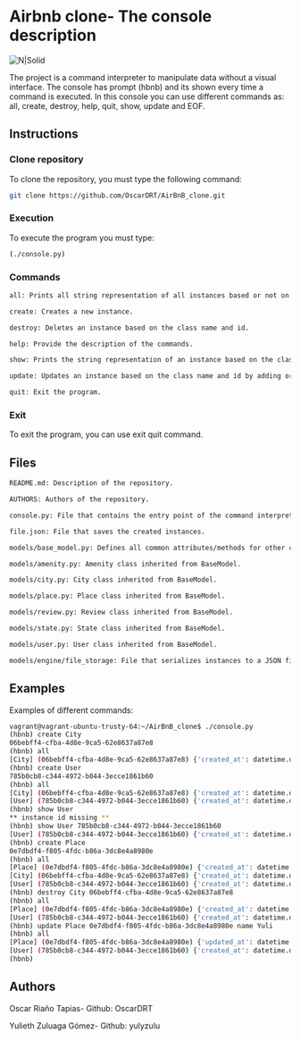 # Airbnb clone- The console description

![N|Solid](https://ibb.co/ng6KLxw)

The project is a command interpreter to manipulate data without a visual interface. The console has prompt (hbnb) and its shown every time a command is executed. In this console you can use different commands as: all, create, destroy, help, quit, show, update and EOF.

## Instructions

### Clone repository
To clone the repository, you must type the following command:
```bash
git clone https://github.com/OscarDRT/AirBnB_clone.git
```
### Execution

To execute the program you must type:
```bash
(./console.py)
```
### Commands

```bash
all: Prints all string representation of all instances based or not on the class name.

create: Creates a new instance.

destroy: Deletes an instance based on the class name and id.

help: Provide the description of the commands.

show: Prints the string representation of an instance based on the class name and id.

update: Updates an instance based on the class name and id by adding or updating attribute.

quit: Exit the program.
```

### Exit
To exit the program, you can use exit quit command.

## Files

```bash
README.md: Description of the repository.

AUTHORS: Authors of the repository.

console.py: File that contains the entry point of the command interpreter.

file.json: File that saves the created instances.

models/base_model.py: Defines all common attributes/methods for other classes.

models/amenity.py: Amenity class inherited from BaseModel.

models/city.py: City class inherited from BaseModel.

models/place.py: Place class inherited from BaseModel.

models/review.py: Review class inherited from BaseModel.

models/state.py: State class inherited from BaseModel.

models/user.py: User class inherited from BaseModel.

models/engine/file_storage: File that serializes instances to a JSON file and deserializes JSON file to instances.

```
## Examples
Examples of different commands:

```bash
vagrant@vagrant-ubuntu-trusty-64:~/AirBnB_clone$ ./console.py
(hbnb) create City
06bebff4-cfba-4d8e-9ca5-62e8637a87e8
(hbnb) all
[City] (06bebff4-cfba-4d8e-9ca5-62e8637a87e8) {'created_at': datetime.datetime(2020, 2, 19, 17, 41, 18, 907065), 'updated_at': datetime.datetime(2020, 2, 19, 17, 41, 18, 907135), 'id': '06bebff4-cfba-4d8e-9ca5-62e8637a87e8'}
(hbnb) create User
785b0cb8-c344-4972-b044-3ecce1861b60
(hbnb) all
[City] (06bebff4-cfba-4d8e-9ca5-62e8637a87e8) {'created_at': datetime.datetime(2020, 2, 19, 17, 41, 18, 907065), 'updated_at': datetime.datetime(2020, 2, 19, 17, 41, 18, 907135), 'id': '06bebff4-cfba-4d8e-9ca5-62e8637a87e8'}
[User] (785b0cb8-c344-4972-b044-3ecce1861b60) {'created_at': datetime.datetime(2020, 2, 19, 17, 41, 47, 165330), 'updated_at': datetime.datetime(2020, 2, 19, 17, 41, 47, 165392), 'id': '785b0cb8-c344-4972-b044-3ecce1861b60'}
(hbnb) show User
** instance id missing **
(hbnb) show User 785b0cb8-c344-4972-b044-3ecce1861b60
[User] (785b0cb8-c344-4972-b044-3ecce1861b60) {'created_at': datetime.datetime(2020, 2, 19, 17, 41, 47, 165330), 'updated_at': datetime.datetime(2020, 2, 19, 17, 41, 47, 165392), 'id': '785b0cb8-c344-4972-b044-3ecce1861b60'}
(hbnb) create Place
0e7dbdf4-f805-4fdc-b86a-3dc8e4a8980e
(hbnb) all
[Place] (0e7dbdf4-f805-4fdc-b86a-3dc8e4a8980e) {'created_at': datetime.datetime(2020, 2, 19, 17, 43, 15, 522640), 'updated_at': datetime.datetime(2020, 2, 19, 17, 43, 15, 522736), 'id': '0e7dbdf4-f805-4fdc-b86a-3dc8e4a8980e'}
[City] (06bebff4-cfba-4d8e-9ca5-62e8637a87e8) {'created_at': datetime.datetime(2020, 2, 19, 17, 41, 18, 907065), 'updated_at': datetime.datetime(2020, 2, 19, 17, 41, 18, 907135), 'id': '06bebff4-cfba-4d8e-9ca5-62e8637a87e8'}
[User] (785b0cb8-c344-4972-b044-3ecce1861b60) {'created_at': datetime.datetime(2020, 2, 19, 17, 41, 47, 165330), 'updated_at': datetime.datetime(2020, 2, 19, 17, 41, 47, 165392), 'id': '785b0cb8-c344-4972-b044-3ecce1861b60'}
(hbnb) destroy City 06bebff4-cfba-4d8e-9ca5-62e8637a87e8
(hbnb) all
[Place] (0e7dbdf4-f805-4fdc-b86a-3dc8e4a8980e) {'created_at': datetime.datetime(2020, 2, 19, 17, 43, 15, 522640), 'updated_at': datetime.datetime(2020, 2, 19, 17, 43, 15, 522736), 'id': '0e7dbdf4-f805-4fdc-b86a-3dc8e4a8980e'}
[User] (785b0cb8-c344-4972-b044-3ecce1861b60) {'created_at': datetime.datetime(2020, 2, 19, 17, 41, 47, 165330), 'updated_at': datetime.datetime(2020, 2, 19, 17, 41, 47, 165392), 'id': '785b0cb8-c344-4972-b044-3ecce1861b60'}
(hbnb) update Place 0e7dbdf4-f805-4fdc-b86a-3dc8e4a8980e name Yuli
(hbnb) all
[Place] (0e7dbdf4-f805-4fdc-b86a-3dc8e4a8980e) {'updated_at': datetime.datetime(2020, 2, 19, 17, 44, 22, 537480), 'created_at': datetime.datetime(2020, 2, 19, 17, 43, 15, 522640), 'name': 'Yuli', 'id': '0e7dbdf4-f805-4fdc-b86a-3dc8e4a8980e'}
[User] (785b0cb8-c344-4972-b044-3ecce1861b60) {'created_at': datetime.datetime(2020, 2, 19, 17, 41, 47, 165330), 'updated_at': datetime.datetime(2020, 2, 19, 17, 41, 47, 165392), 'id': '785b0cb8-c344-4972-b044-3ecce1861b60'}
(hbnb)
```

## Authors
Oscar Riaño Tapias- Github: OscarDRT

Yulieth Zuluaga Gómez- Github: yulyzulu
